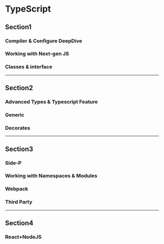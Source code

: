 # TypeScript

## Section1
### Compiler & Configure DeepDive
### Working with Next-gen JS
### Classes & interface

<hr />

## Section2
### Advanced Types & Typescript Feature
### Generic
### Decorates

<hr />

## Section3
### Side-P
### Working with Namespaces & Modules
### Webpack
### Third Party

<hr />

## Section4
### React+NodeJS